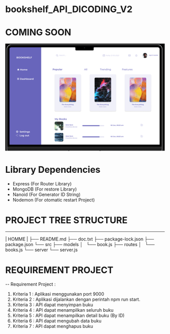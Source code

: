 # bookshelf_API_DICODING_V2
# COMING SOON
![THUMNAIL ](./Dashboard.png)
# Library Dependencies
 - Express  (For Router Library)
 - MongoDB  (For restore Library)
 - Nanoid   (For Generator ID String)
 - Nodemon  (For otomatic restart Project)

# PROJECT TREE STRUCTURE
________
| HOMME |
├── README.md
├── doc.txt
├── package-lock.json
├── package.json
└── src
    ├── models
    │   └── book.js
    ├── routes
    │   └── books.js
    └── server
        └── server.js

# REQUIREMENT PROJECT
-- Requirement Project :
1. Kriteria 1 : Aplikasi menggunakan port 9000
2. Kriteria 2 : Aplikasi dijalankan dengan perintah npm run
   start.
3. Kriteria 3 : API dapat menyimpan buku
4. Kriteria 4 : API dapat menampilkan seluruh buku
5. Kriteria 5 : API dapat menampilkan detail buku (By ID)
6. Kriteria 6 : API dapat mengubah data buku
7. Kriteria 7 : API dapat menghapus buku


